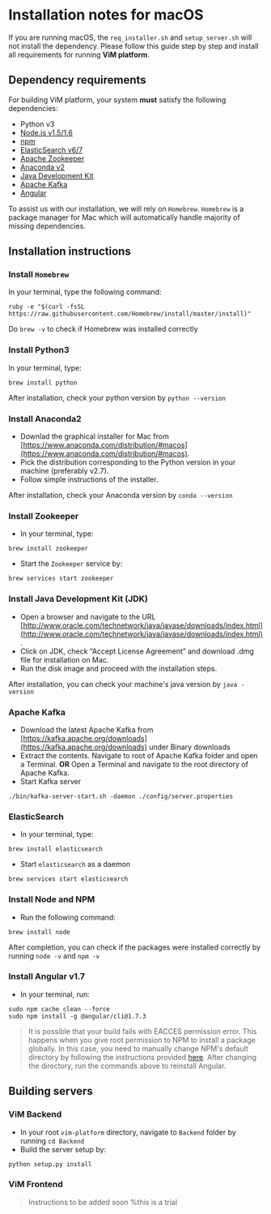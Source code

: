 # Installation notes for macOS
If you are running macOS, the ```req_installer.sh``` and ```setup_server.sh``` will not install the dependency. Please follow this guide step by step and install all requirements for running **ViM platform**.

## Dependency requirements
For building ViM platform, your system **must** satisfy the following dependencies:
-   Python v3
-   [Node.js v1.5/1.6](https://nodejs.org/en/download/)
-   [npm](https://www.npmjs.com/get-npm)
-   [ElasticSearch v6/7](https://www.elastic.co/products/elasticsearch)
- [Apache Zookeeper](https://zookeeper.apache.org/)
- [Anaconda v2](https://www.anaconda.com/distribution/)
- [Java Development Kit](http://www.oracle.com/technetwork/java/javase/downloads/index.html)
- [Apache Kafka]([https://kafka.apache.org/](https://kafka.apache.org/))
- [Angular](https://angular.io/)

To assist us with our installation, we will rely on ```Homebrew```. ```Homebrew``` is a package manager for Mac which will automatically handle majority of missing dependencies.

## Installation instructions

### Install ```Homebrew```
In your terminal, type the following command:
```
ruby -e "$(curl -fsSL https://raw.githubusercontent.com/Homebrew/install/master/install)"
```

Do ```brew -v``` to check if Homebrew was installed correctly

### Install Python3
In your terminal, type:
```
brew install python
```
After installation, check your python version by ```python --version```

### Install Anaconda2

- Downlad the graphical installer for Mac from [https://www.anaconda.com/distribution/#macos](https://www.anaconda.com/distribution/#macos). 
- Pick the distribution corresponding to the Python version in your machine (preferably v2.7). 
- Follow simple instructions of the installer.

After installation, check your Anaconda version by ```conda --version```

### Install Zookeeper

- In your terminal, type:
```
brew install zookeeper
```
- Start the ```Zookeeper``` service by:
```
brew services start zookeeper
```

### Install Java Development Kit (JDK)

- Open a browser and navigate to the URL [http://www.oracle.com/technetwork/java/javase/downloads/index.html](http://www.oracle.com/technetwork/java/javase/downloads/index.html).
- Click on JDK, check “Accept License Agreement” and download .dmg file for installation on Mac.
- Run the disk image and proceed with the installation steps.

After installation, you can check your machine's java version by ```java -version```

### Apache Kafka

- Download the latest Apache Kafka from [https://kafka.apache.org/downloads](https://kafka.apache.org/downloads) under Binary downloads
- Extract the contents. Navigate to root of Apache Kafka folder and open a Terminal. **OR** Open a Terminal and navigate to the root directory of Apache Kafka.
- Start Kafka server
```
./bin/kafka-server-start.sh -daemon ./config/server.properties
```

### ElasticSearch

- In your terminal, type:
```
brew install elasticsearch
```

- Start ```elasticsearch``` as a daemon
```
brew services start elasticsearch
```

### Install Node and NPM

- Run the following command:
```
brew install node
```
After completion, you can check if the packages were installed correctly by running ```node -v``` and ```npm -v```

### Install Angular v1.7

- In your terminal, run:
```
sudo npm cache clean --force
sudo npm install -g @angular/cli@1.7.3
```
> It is possible that your build fails with EACCES permission error. This happens when you give root permission to NPM to install a package globally. In this case, you need to manually change NPM's default directory by following the instructions provided [here](https://docs.npmjs.com/resolving-eacces-permissions-errors-when-installing-packages-globally).
> After changing the directory, run the commands above to reinstall Angular.

## Building servers

### ViM Backend 
- In your root ```vim-platform``` directory, navigate to ```Backend``` folder by running ```cd Backend``` 
- Build the server setup by:
```
python setup.py install
```

### ViM Frontend 
> Instructions to be added soon
%this is a trial 
